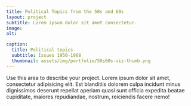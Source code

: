 ```yaml
---
title: Political Topics from the 50s and 60s
layout: project
subtitle: Lorem ipsum dolor sit amet consectetur.
image:
alt: 

caption:
  title: Political topics
  subtitle: Issues 1950-1968
  thumbnail: assets/img/portfolio/50s60s-viz-thumb.png
---
```


 <div id="vis"></div>

Use this area to describe your project. Lorem ipsum dolor sit amet, consectetur adipisicing elit. Est blanditiis dolorem culpa incidunt minus dignissimos deserunt repellat aperiam quasi sunt officia expedita beatae cupiditate, maiores repudiandae, nostrum, reiciendis facere nemo!


<script type="text/javascript" src="https://cdn.jsdelivr.net/npm//vega@5"></script>
  <script type="text/javascript" src="https://cdn.jsdelivr.net/npm//vega-lite@4.8.1"></script>
  <script type="text/javascript" src="https://cdn.jsdelivr.net/npm//vega-embed@6"></script>

  <script>
    (function(vegaEmbed) {
      var spec = {"config": {"view": {"continuousWidth": 400, "continuousHeight": 300}}, "layer": [{"mark": {"type": "circle", "size": 80}, "encoding": {"color": {"type": "nominal", "field": "keyword"}, "opacity": {"value": 0}, "tooltip": [{"type": "nominal", "field": "keyword"}, {"type": "quantitative", "field": "year"}, {"type": "quantitative", "field": "frequency"}], "x": {"type": "quantitative", "axis": {"labels": true}, "field": "year", "scale": {"domain": [1950, 1968]}}, "y": {"type": "quantitative", "axis": {"labels": true}, "field": "frequency"}}, "selection": {"selector003": {"type": "single", "on": "mouseover", "fields": ["keyword"], "nearest": true}}, "width": 600}, {"mark": {"type": "line", "size": 60}, "encoding": {"color": {"type": "nominal", "field": "keyword"}, "size": {"condition": {"value": 1, "selection": {"not": "selector003"}}, "value": 3}, "x": {"type": "quantitative", "axis": {"labels": true}, "field": "year", "scale": {"domain": [1950, 1968]}}, "y": {"type": "quantitative", "axis": {"labels": true}, "field": "frequency"}}, "selection": {"selector004": {"type": "interval", "bind": "scales", "encodings": ["x", "y"]}}}], "data": {"name": "data-05aeb9fae2cf5b2d98d62e055801094e"}, "$schema": "https://vega.github.io/schema/vega-lite/v4.8.1.json", "datasets": {"data-05aeb9fae2cf5b2d98d62e055801094e": [{"year": 1950, "keyword": "american", "frequency": 163}, {"year": 1950, "keyword": "china", "frequency": 50}, {"year": 1950, "keyword": "country", "frequency": 99}, {"year": 1950, "keyword": "foreign policy", "frequency": 18}, {"year": 1950, "keyword": "government", "frequency": 130}, {"year": 1950, "keyword": "nations", "frequency": 74}, {"year": 1950, "keyword": "peace", "frequency": 52}, {"year": 1950, "keyword": "political party", "frequency": 5}, {"year": 1950, "keyword": "russia", "frequency": 111}, {"year": 1950, "keyword": "world war", "frequency": 20}, {"year": 1951, "keyword": "american", "frequency": 174}, {"year": 1951, "keyword": "china", "frequency": 61}, {"year": 1951, "keyword": "country", "frequency": 106}, {"year": 1951, "keyword": "foreign policy", "frequency": 16}, {"year": 1951, "keyword": "government", "frequency": 121}, {"year": 1951, "keyword": "nations", "frequency": 76}, {"year": 1951, "keyword": "peace", "frequency": 58}, {"year": 1951, "keyword": "political party", "frequency": 1}, {"year": 1951, "keyword": "russia", "frequency": 111}, {"year": 1951, "keyword": "world war", "frequency": 28}, {"year": 1952, "keyword": "american", "frequency": 215}, {"year": 1952, "keyword": "china", "frequency": 27}, {"year": 1952, "keyword": "country", "frequency": 125}, {"year": 1952, "keyword": "foreign policy", "frequency": 19}, {"year": 1952, "keyword": "government", "frequency": 156}, {"year": 1952, "keyword": "nations", "frequency": 67}, {"year": 1952, "keyword": "peace", "frequency": 59}, {"year": 1952, "keyword": "political party", "frequency": 2}, {"year": 1952, "keyword": "russia", "frequency": 75}, {"year": 1952, "keyword": "world war", "frequency": 20}, {"year": 1953, "keyword": "american", "frequency": 192}, {"year": 1953, "keyword": "china", "frequency": 32}, {"year": 1953, "keyword": "country", "frequency": 115}, {"year": 1953, "keyword": "foreign policy", "frequency": 15}, {"year": 1953, "keyword": "government", "frequency": 105}, {"year": 1953, "keyword": "nations", "frequency": 114}, {"year": 1953, "keyword": "peace", "frequency": 60}, {"year": 1953, "keyword": "political party", "frequency": 1}, {"year": 1953, "keyword": "russia", "frequency": 113}, {"year": 1953, "keyword": "world war", "frequency": 29}, {"year": 1954, "keyword": "american", "frequency": 146}, {"year": 1954, "keyword": "china", "frequency": 112}, {"year": 1954, "keyword": "country", "frequency": 124}, {"year": 1954, "keyword": "foreign policy", "frequency": 20}, {"year": 1954, "keyword": "government", "frequency": 108}, {"year": 1954, "keyword": "nations", "frequency": 63}, {"year": 1954, "keyword": "peace", "frequency": 38}, {"year": 1954, "keyword": "political party", "frequency": 5}, {"year": 1954, "keyword": "russia", "frequency": 86}, {"year": 1954, "keyword": "world war", "frequency": 26}, {"year": 1955, "keyword": "american", "frequency": 130}, {"year": 1955, "keyword": "china", "frequency": 21}, {"year": 1955, "keyword": "country", "frequency": 70}, {"year": 1955, "keyword": "foreign policy", "frequency": 14}, {"year": 1955, "keyword": "government", "frequency": 81}, {"year": 1955, "keyword": "nations", "frequency": 64}, {"year": 1955, "keyword": "peace", "frequency": 16}, {"year": 1955, "keyword": "russia", "frequency": 39}, {"year": 1955, "keyword": "world war", "frequency": 15}, {"year": 1956, "keyword": "american", "frequency": 147}, {"year": 1956, "keyword": "china", "frequency": 10}, {"year": 1956, "keyword": "country", "frequency": 112}, {"year": 1956, "keyword": "foreign policy", "frequency": 41}, {"year": 1956, "keyword": "government", "frequency": 88}, {"year": 1956, "keyword": "nations", "frequency": 70}, {"year": 1956, "keyword": "peace", "frequency": 90}, {"year": 1956, "keyword": "political party", "frequency": 1}, {"year": 1956, "keyword": "russia", "frequency": 82}, {"year": 1956, "keyword": "world war", "frequency": 15}, {"year": 1957, "keyword": "american", "frequency": 203}, {"year": 1957, "keyword": "china", "frequency": 29}, {"year": 1957, "keyword": "country", "frequency": 89}, {"year": 1957, "keyword": "foreign policy", "frequency": 17}, {"year": 1957, "keyword": "government", "frequency": 115}, {"year": 1957, "keyword": "nations", "frequency": 64}, {"year": 1957, "keyword": "peace", "frequency": 32}, {"year": 1957, "keyword": "russia", "frequency": 72}, {"year": 1957, "keyword": "world war", "frequency": 12}, {"year": 1958, "keyword": "american", "frequency": 217}, {"year": 1958, "keyword": "china", "frequency": 25}, {"year": 1958, "keyword": "country", "frequency": 70}, {"year": 1958, "keyword": "foreign policy", "frequency": 9}, {"year": 1958, "keyword": "government", "frequency": 96}, {"year": 1958, "keyword": "nations", "frequency": 45}, {"year": 1958, "keyword": "peace", "frequency": 19}, {"year": 1958, "keyword": "russia", "frequency": 103}, {"year": 1958, "keyword": "world war", "frequency": 6}, {"year": 1959, "keyword": "american", "frequency": 184}, {"year": 1959, "keyword": "china", "frequency": 32}, {"year": 1959, "keyword": "country", "frequency": 87}, {"year": 1959, "keyword": "foreign policy", "frequency": 17}, {"year": 1959, "keyword": "government", "frequency": 114}, {"year": 1959, "keyword": "nations", "frequency": 50}, {"year": 1959, "keyword": "peace", "frequency": 19}, {"year": 1959, "keyword": "political party", "frequency": 2}, {"year": 1959, "keyword": "russia", "frequency": 108}, {"year": 1959, "keyword": "world war", "frequency": 12}, {"year": 1960, "keyword": "american", "frequency": 188}, {"year": 1960, "keyword": "china", "frequency": 24}, {"year": 1960, "keyword": "country", "frequency": 84}, {"year": 1960, "keyword": "foreign policy", "frequency": 17}, {"year": 1960, "keyword": "government", "frequency": 123}, {"year": 1960, "keyword": "nations", "frequency": 49}, {"year": 1960, "keyword": "peace", "frequency": 26}, {"year": 1960, "keyword": "political party", "frequency": 2}, {"year": 1960, "keyword": "russia", "frequency": 69}, {"year": 1960, "keyword": "world war", "frequency": 10}, {"year": 1961, "keyword": "american", "frequency": 279}, {"year": 1961, "keyword": "china", "frequency": 18}, {"year": 1961, "keyword": "country", "frequency": 97}, {"year": 1961, "keyword": "foreign policy", "frequency": 7}, {"year": 1961, "keyword": "government", "frequency": 172}, {"year": 1961, "keyword": "nations", "frequency": 80}, {"year": 1961, "keyword": "peace", "frequency": 171}, {"year": 1961, "keyword": "political party", "frequency": 1}, {"year": 1961, "keyword": "russia", "frequency": 66}, {"year": 1961, "keyword": "world war", "frequency": 16}, {"year": 1962, "keyword": "american", "frequency": 207}, {"year": 1962, "keyword": "china", "frequency": 51}, {"year": 1962, "keyword": "country", "frequency": 94}, {"year": 1962, "keyword": "foreign policy", "frequency": 15}, {"year": 1962, "keyword": "government", "frequency": 138}, {"year": 1962, "keyword": "nations", "frequency": 101}, {"year": 1962, "keyword": "peace", "frequency": 144}, {"year": 1962, "keyword": "russia", "frequency": 65}, {"year": 1962, "keyword": "world war", "frequency": 17}, {"year": 1963, "keyword": "american", "frequency": 166}, {"year": 1963, "keyword": "china", "frequency": 16}, {"year": 1963, "keyword": "country", "frequency": 81}, {"year": 1963, "keyword": "foreign policy", "frequency": 17}, {"year": 1963, "keyword": "government", "frequency": 130}, {"year": 1963, "keyword": "nations", "frequency": 42}, {"year": 1963, "keyword": "peace", "frequency": 60}, {"year": 1963, "keyword": "political party", "frequency": 1}, {"year": 1963, "keyword": "russia", "frequency": 104}, {"year": 1963, "keyword": "world war", "frequency": 6}, {"year": 1964, "keyword": "american", "frequency": 153}, {"year": 1964, "keyword": "china", "frequency": 11}, {"year": 1964, "keyword": "country", "frequency": 57}, {"year": 1964, "keyword": "foreign policy", "frequency": 10}, {"year": 1964, "keyword": "government", "frequency": 80}, {"year": 1964, "keyword": "nations", "frequency": 44}, {"year": 1964, "keyword": "peace", "frequency": 31}, {"year": 1964, "keyword": "political party", "frequency": 1}, {"year": 1964, "keyword": "russia", "frequency": 28}, {"year": 1964, "keyword": "world war", "frequency": 2}, {"year": 1965, "keyword": "american", "frequency": 130}, {"year": 1965, "keyword": "china", "frequency": 28}, {"year": 1965, "keyword": "country", "frequency": 70}, {"year": 1965, "keyword": "foreign policy", "frequency": 7}, {"year": 1965, "keyword": "government", "frequency": 127}, {"year": 1965, "keyword": "nations", "frequency": 50}, {"year": 1965, "keyword": "peace", "frequency": 60}, {"year": 1965, "keyword": "political party", "frequency": 1}, {"year": 1965, "keyword": "russia", "frequency": 15}, {"year": 1965, "keyword": "world war", "frequency": 10}, {"year": 1966, "keyword": "american", "frequency": 171}, {"year": 1966, "keyword": "china", "frequency": 27}, {"year": 1966, "keyword": "country", "frequency": 75}, {"year": 1966, "keyword": "foreign policy", "frequency": 10}, {"year": 1966, "keyword": "government", "frequency": 108}, {"year": 1966, "keyword": "nations", "frequency": 58}, {"year": 1966, "keyword": "peace", "frequency": 58}, {"year": 1966, "keyword": "russia", "frequency": 70}, {"year": 1966, "keyword": "world war", "frequency": 10}, {"year": 1967, "keyword": "american", "frequency": 136}, {"year": 1967, "keyword": "china", "frequency": 13}, {"year": 1967, "keyword": "country", "frequency": 71}, {"year": 1967, "keyword": "foreign policy", "frequency": 7}, {"year": 1967, "keyword": "government", "frequency": 111}, {"year": 1967, "keyword": "nations", "frequency": 34}, {"year": 1967, "keyword": "peace", "frequency": 68}, {"year": 1967, "keyword": "political party", "frequency": 1}, {"year": 1967, "keyword": "russia", "frequency": 24}, {"year": 1967, "keyword": "world war", "frequency": 7}, {"year": 1968, "keyword": "american", "frequency": 87}, {"year": 1968, "keyword": "china", "frequency": 14}, {"year": 1968, "keyword": "country", "frequency": 57}, {"year": 1968, "keyword": "foreign policy", "frequency": 4}, {"year": 1968, "keyword": "government", "frequency": 87}, {"year": 1968, "keyword": "nations", "frequency": 26}, {"year": 1968, "keyword": "peace", "frequency": 38}, {"year": 1968, "keyword": "political party", "frequency": 1}, {"year": 1968, "keyword": "russia", "frequency": 20}, {"year": 1968, "keyword": "world war", "frequency": 4}]}};
      var embedOpt = {"renderer": "svg", "mode": "vega-lite"};

      function showError(el, error){
          el.innerHTML = ('<div class="error" style="color:red;">'
                          + '<p>JavaScript Error: ' + error.message + '</p>'
                          + "<p>This usually means there's a typo in your chart specification. "
                          + "See the javascript console for the full traceback.</p>"
                          + '</div>');
          throw error;
      }
      const el = document.getElementById('vis');
      vegaEmbed("#vis", spec, embedOpt)
        .catch(error => showError(el, error));
    })(vegaEmbed);

  </script>